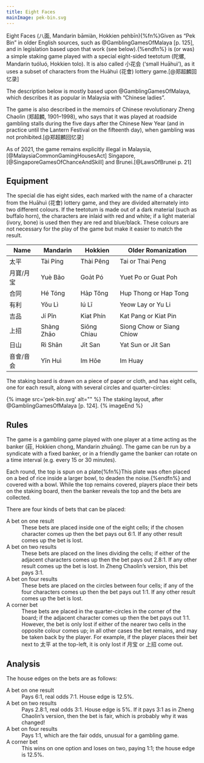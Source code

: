 ```yaml
---
title: Eight Faces
mainImage: pek-bin.svg
---
```


Eight Faces  (<span lang="zh">八面</span>, Mandarin <span
lang="cmn-Latn">bāmiàn</span>, Hokkien <span
lang="nan-Latn">pehbīn</span>){%fn%}Given as “Pek Bin” in older English sources,
such as @GamblingGamesOfMalaya [p. 125], and in legislation based upon that work
(see below).{%endfn%} is (or was) a simple staking game played with a special
eight-sided teetotum (<span lang="zh">陀螺</span>, Mandarin <span
lang="cmn-Latn">tuóluó</span>, Hokkien <span lang="nan-Latn">tolo</span>). It is
also called <span lang="zh">小花会</span> (‘small <Noun
lang="cmn-Latn">Huāhuì</span>’), as it uses a subset of characters from the
<span class="noun" lang="cmn-Latn">Huāhuì</span> (<span lang="zh">花會</span>) lottery
game.[@郑超麟回忆录]

<!-- excerpt -->

The description below is mostly based upon @GamblingGamesOfMalaya, which
describes it as popular in Malaysia with “Chinese ladies”. 

The game is also described in the memoirs of Chinese revolutionary <Noun
lang="zh-Latn">Zheng Chaolin</span> (<span lang="zh">郑超麟</span>, 1901–1998),
who says that it was played at roadside gambling stalls during the five days
after the Chinese New Year (and in practice until the Lantern Festival on the
fifteenth day), when gambling was not prohibited.[@郑超麟回忆录]

As of 2021, the game remains explicitly illegal in
Malaysia,[@MalaysiaCommonGamingHousesAct]
Singapore,[@SingaporeGamesOfChanceAndSkill] and Brunei.[@LawsOfBrunei p. 21]

## Equipment

The special die has eight sides, each marked with the name of a character from
the <span class="noun" lang="cmn-Latn">Huāhuì</span> (<span lang="zh">花會</span>) lottery
game, and they are divided alternately into two different colours. If the
teetotum is made out of a dark material (such as buffalo horn), the characters
are inlaid with red and white; if a light material (ivory, bone) is used then
they are red and blue/black. These colours are not necessary for the play of the
game but make it easier to match the result.

<table class="table">
    <thead>
        <tr>
            <th>Name</th>
            <th>Mandarin</th>
            <th>Hokkien</th>
            <th>Older Romanization</th>
        </tr>
    </thead>
    <tbody>
        <tr class="red">
            <td><span lang="zh">太平</span></td>
            <td><span class="noun" lang="cmn-Latn">Tài Píng</span></td>
            <td><span class="noun" lang="nan-Latn">Thài Pêng</span></td>
            <td>Tai or Thai Peng</td>
        </tr>
        <tr class="blue">
            <td><span lang="zh-Hant">月寶</span>/<span lang="zh-Hans">月宝</span></td>
            <td><span class="noun" lang="cmn-Latn">Yuè Bǎo</span></td>
            <td><span class="noun" lang="nan-Latn">Goa̍t Pó</span></td>
            <td>Yuet Po or Guat Poh</td>
        </tr>
        <tr class="red">
            <td><span lang="zh">合同</span></td>
            <td><span class="noun" lang="cmn-Latn">Hé Tóng</span></td>
            <td><span class="noun" lang="nan-Latn">Ha̍p Tông</span></td>
            <td>Hup Thong or Hap Tong</td>
        </tr>
        <tr class="blue">
            <td><span lang="zh">有利</span></td>
            <td><span class="noun" lang="cmn-Latn">Yǒu Lì</span></td>
            <td><span class="noun" lang="nan-Latn">Iú Lī</span></td>
            <td>Yeow Lay or Yu Li</td>
        </tr>
        <tr class="red">
            <td><span lang="zh">吉品</span></td>
            <td><span class="noun" lang="cmn-Latn">Jí Pǐn</span></td>
            <td><span class="noun" lang="nan-Latn">Kiat Phín</span></td>
            <td>Kat Pang or Kiat Pin</td>
        </tr>
        <tr class="blue">
            <td><span lang="zh">上招</span></td>
            <td><span class="noun" lang="cmn-Latn">Shàng Zhāo</span></td>
            <td><span class="noun" lang="nan-Latn">Siōng Chiau</span></td>
            <td>Siong Chow or Siang Chiow</td>
        </tr>
        <tr class="red">
            <td><span lang="zh">日山</span></td>
            <td><span class="noun" lang="cmn-Latn">Rì Shān</span></td>
            <td><span class="noun" lang="nan-Latn">Ji̍t San</span></td>
            <td>Yat Sun or Jit San</td>
        </tr>
        <tr class="blue">
            <td><span lang="zh-Hant">音會</span>/<span lang="zh-Hans">音会</span></td>
            <td><span class="noun" lang="cmn-Latn">Yīn Huì</span></td>
            <td><span class="noun" lang="nan-Latn">Im Hōe</span></td>
            <td>Im Huay</td>
        </tr>
    </tbody>
</table>

The staking board is drawn on a piece of paper or cloth, and has eight cells,
one for each result, along with several circles and quarter-circles:

{% image src='pek-bin.svg' alt="" %}
The staking layout, after @GamblingGamesOfMalaya [p. 124].
{% imageEnd %}

## Rules

The game is a gambling game played with one player at a time acting as the
banker (莊, Hokkien <span lang="nan-Latn">chong</span>, Mandarin <span
lang="cmn-Latn">zhuāng</span>). The game can be run by a syndicate with a fixed
banker, or in a friendly game the banker can rotate on a time interval (e.g.
every 15 or 30 minutes).

Each round, the top is spun on a plate{%fn%}This plate was often placed on a bed
of rice inside a larger bowl, to deaden the noise.{%endfn%} and covered with a
bowl. While the top remains covered, players place their bets on the staking
board, then the banker reveals the top and the bets are collected.

There are four kinds of bets that can be placed:

<dl>
<dt>A bet on one result</dt>
<dd>These bets are placed inside one of the eight cells; if the chosen character comes up then the bet pays out 6:1. If any other result comes up the bet is lost.</dd>
<dt>A bet on two results</dt>
<dd>These bets are placed on the lines dividing the cells; if either of the adjacent characters comes up then the bet pays out 2.8:1. If any other result comes up the bet is lost. In <span class="noun" lang="zh-Latn">Zheng Chaolin</span>’s version, this bet pays 3:1.</dd>
<dt>A bet on four results</dt>
<dd>These bets are placed on the circles between four cells; if any of the four characters comes up then the bet pays out 1:1. If any other result comes up the bet is lost.</dd>
<dt>A corner bet</dt>
<dd>These bets are placed in the quarter-circles in the corner of the board; if the adjacent character comes up then the bet pays out 1:1. However, the bet is only lost if either of the nearer two cells in the opposite colour comes up; in all other cases the bet remains, and may be taken back by the player. For example, if the player places their bet next to <span lang="zh" class="red">太平</span> at the top-left, it is only lost if <span lang="zh" class="blue">月宝</span> or <span lang="zh" class="blue">上招</span> come out.</dd>
</dl>

## Analysis

The house edges on the bets are as follows:

<dl>
<dt>A bet on one result</dt>
<dd>Pays 6:1, real odds 7:1. House edge is 12.5%.</dd>
<dt>A bet on two results</dt>
<dd>Pays 2.8:1, real odds 3:1. House edge is 5%. If it pays 3:1 as in <span class="noun" lang="zh-Latn">Zheng Chaolin</span>’s version, then the bet is fair, which is probably why it was changed!</dd>
<dt>A bet on four results</dt>
<dd>Pays 1:1, which are the fair odds, unusual for a gambling game.</dd>
<dt>A corner bet</dt>
<dd>This wins on one option and loses on two, paying 1:1; the house edge is 12.5%.</dd>
</dl>

